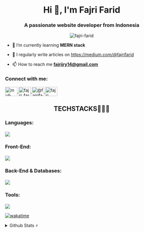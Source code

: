 <h1 align="center">Hi 👋, I'm Fajri Farid</h1>
<h3 align="center">A passionate website developer from Indonesia</h3>

<p align="center"> <img src="https://komarev.com/ghpvc/?username=fajri-farid&label=Profile%20views&color=0e75b6&style=flat" alt="fajri-farid" /> </p>

- 🌱 I’m currently learning **MERN stack**

- 📝 I regularly write articles on https://medium.com/@fajrifarid

- 📫 How to reach me **fajrijry14@gmail.com**

<h3 align="left">Connect with me:</h3>
<p align="left">
  <a href="https://www.linkedin.com/in/muh-fajri-farid-aaa0581b8/" target="_blank">
    <img align="center" src="https://raw.githubusercontent.com/rahuldkjain/github-profile-readme-generator/master/src/images/icons/Social/linked-in-alt.svg" alt="muh. fajri farid" height="30" width="40"   title="Connect with me on LinkedIn"/>
</a>
  <a href="https://www.instagram.com/fajri_farid/" target="blank">
    <img align="center" src="https://raw.githubusercontent.com/rahuldkjain/github-profile-readme-generator/master/src/images/icons/Social/instagram.svg" alt="fajri_farid" height="30" width="40" title="Follow me on Instagram" />
  </a>
  <a href="https://medium.com/@fajrifarid" target="blank">
    <img align="center" src="https://upload.wikimedia.org/wikipedia/commons/thumb/e/ec/Medium_logo_Monogram.svg/1200px-Medium_logo_Monogram.svg.png" alt="@fajrifarid" height="30" width="40" title="Read my articles on Medium" />
  </a>
  <a href="https://www.youtube.com/@fajri_farid" target="blank">
    <img align="center" src="https://raw.githubusercontent.com/rahuldkjain/github-profile-readme-generator/master/src/images/icons/Social/youtube.svg" alt="fajri farid" height="30" width="40" title="Watch my videos on YouTube"/>
  </a>
</p>
<div align="center">
<h2>TECHSTACKS🧑🏻‍💻</h3>
</div>
<h3 align="left">Languages:</h3>
<p align="left" style="margin-top: 20px;">
  <a href="https://skillicons.dev">
    <img src="https://skillicons.dev/icons?i=c,js,python,mysql" />
  </a> 
</p>

<h3 align="left">Front-End:</h3>
<p align="left" style="margin-top: 20px;">
  <a href="https://skillicons.dev">
    <img src="https://skillicons.dev/icons?i=html,css,js,react,tailwind,nextjs,wordpress" />
  </a>
</p>

<h3 align="left">Back-End & Databases:</h3>
<p align="left" style="margin-top: 20px;">
  <a href="https://skillicons.dev">
    <img src="https://skillicons.dev/icons?i=nodejs,mysql,express,prisma,sequelize" />
  </a>
</p>

<h3 align="left">Tools:</h3>
<p align="left" style="margin-top: 20px;">
 <a href="https://skillicons.dev">
    <img src="https://skillicons.dev/icons?i=git,github,postman,figma,vscode" />
  </a>
</p>

[![wakatime](https://wakatime.com/badge/user/0f549718-7d83-4e36-b054-19cb2ee2b9de.svg)](https://wakatime.com/@0f549718-7d83-4e36-b054-19cb2ee2b9de)


<details>
  <summary> Github Stats ⚡</summary>
  
  <a href="#">![Github stats](https://github-readme-stats.vercel.app/api?username=fajri-farid&theme=blueberry&count_private=true&hide_border=true&line_height=20)</a>
  <a href="#">![Top Langs](https://github-readme-stats.vercel.app/api/top-langs/?username=fajri-farid&layout=compact&theme=blueberry&count_private=true&hide_border=true)</a>

  <p align="left" style="margin-top: 40px;">
    <img src="https://github-readme-streak-stats.herokuapp.com/?user=fajri-farid&theme=tokyonight" alt="fajri-farid" />
  </p>
</details>
